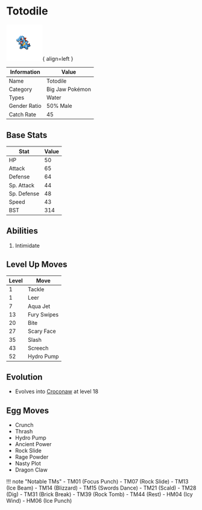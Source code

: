 # Totodile

![Totodile](../images/pokemon/158.png){ align=left }

| Information | Value |
|------------|--------|
| Name | Totodile |
| Category | Big Jaw Pokémon |
| Types | Water |
| Gender Ratio | 50% Male |
| Catch Rate | 45 |

## Base Stats

| Stat | Value |
|------|-------|
| HP | 50 |
| Attack | 65 |
| Defense | 64 |
| Sp. Attack | 44 |
| Sp. Defense | 48 |
| Speed | 43 |
| BST | 314 |

## Abilities
1. Intimidate

## Level Up Moves
| Level | Move |
|-------|------|
| 1 | Tackle |
| 1 | Leer |
| 7 | Aqua Jet |
| 13 | Fury Swipes |
| 20 | Bite |
| 27 | Scary Face |
| 35 | Slash |
| 43 | Screech |
| 52 | Hydro Pump |

## Evolution
- Evolves into [Croconaw](159-croconaw.md) at level 18

## Egg Moves
- Crunch
- Thrash
- Hydro Pump
- Ancient Power
- Rock Slide
- Rage Powder
- Nasty Plot
- Dragon Claw

!!! note "Notable TMs"
    - TM01 (Focus Punch)
    - TM07 (Rock Slide)
    - TM13 (Ice Beam)
    - TM14 (Blizzard)
    - TM15 (Swords Dance)
    - TM21 (Scald)
    - TM28 (Dig)
    - TM31 (Brick Break)
    - TM39 (Rock Tomb)
    - TM44 (Rest)
    - HM04 (Icy Wind)
    - HM06 (Ice Punch)
